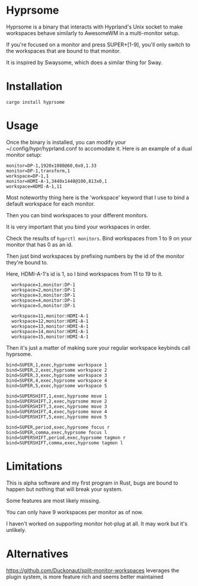 # Hyprsome
Hyprsome is a binary that interacts with Hyprland's Unix socket to make workspaces behave similarly to AwesomeWM in a multi-monitor setup.

If you're focused on a monitor and press SUPER+[1-9], you'll only switch to the workspaces that are bound to that monitor.

It is inspired by Swaysome, which does a similar thing for Sway.

# Installation
`
cargo install hyprsome
`

# Usage
Once the binary is installed, you can modify your ~/.config/hypr/hyprland.conf to accomodate it.
Here is an example of a dual monitor setup:

```
monitor=DP-1,1920x1080@60,0x0,1.33
monitor=DP-1,transform,1
workspace=DP-1,1
monitor=HDMI-A-1,3440x1440@100,813x0,1
workspace=HDMI-A-1,11
```

Most noteworthy thing here is the 'workspace' keyword that I use to bind a default workspace for each monitor.


Then you can bind workspaces to your different monitors.

It is very important that you bind your workspaces in order.

Check the results of `hyprctl monitors`. Bind workspaces from 1 to 9 on your monitor that has 0 as an id.

Then just bind workspaces by prefixing numbers by the id of the monitor they're bound to.

Here, HDMI-A-1's id is 1, so I bind workspaces from 11 to 19 to it.

```
  workspace=1,monitor:DP-1
  workspace=2,monitor:DP-1
  workspace=3,monitor:DP-1
  workspace=4,monitor:DP-1
  workspace=5,monitor:DP-1

  workspace=11,monitor:HDMI-A-1
  workspace=12,monitor:HDMI-A-1
  workspace=13,monitor:HDMI-A-1
  workspace=14,monitor:HDMI-A-1
  workspace=15,monitor:HDMI-A-1
```

Then it's just a matter of making sure your regular workspace keybinds call hyprsome.

```
bind=SUPER,1,exec,hyprsome workspace 1
bind=SUPER,2,exec,hyprsome workspace 2
bind=SUPER,3,exec,hyprsome workspace 3
bind=SUPER,4,exec,hyprsome workspace 4
bind=SUPER,5,exec,hyprsome workspace 5

bind=SUPERSHIFT,1,exec,hyprsome move 1
bind=SUPERSHIFT,2,exec,hyprsome move 2
bind=SUPERSHIFT,3,exec,hyprsome move 3
bind=SUPERSHIFT,4,exec,hyprsome move 4
bind=SUPERSHIFT,5,exec,hyprsome move 5

bind=SUPER,period,exec,hyprsome focus r
bind=SUPER,comma,exec,hyprsome focus l
bind=SUPERSHIFT,period,exec,hyprsome tagmon r
bind=SUPERSHIFT,comma,exec,hyprsome tagmon l
```

# Limitations
This is alpha software and my first program in Rust, bugs are bound to happen but nothing that will break your system.

Some features are most likely missing.

You can only have 9 workspaces per monitor as of now.

I haven't worked on supporting monitor hot-plug at all. It may work but it's unlikely.


# Alternatives

https://github.com/Duckonaut/split-monitor-workspaces leverages the plugin system, is more feature rich and seems better maintained
